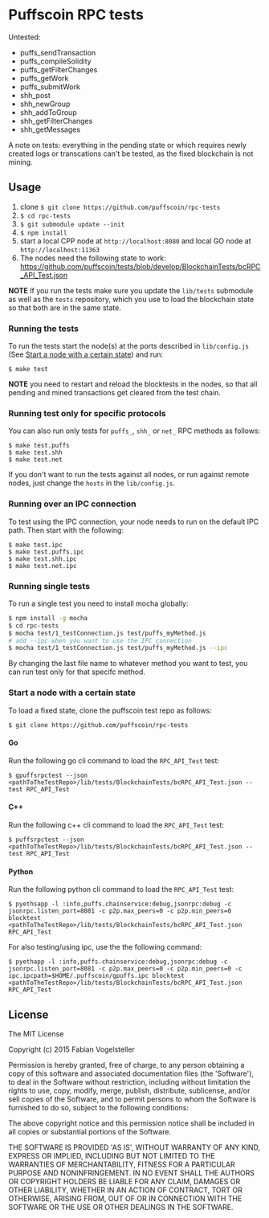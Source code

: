# Puffscoin RPC tests


Untested:

- puffs_sendTransaction
- puffs_compileSolidity
- puffs_getFilterChanges
- puffs_getWork
- puffs_submitWork
- shh_post
- shh_newGroup
- shh_addToGroup
- shh_getFilterChanges
- shh_getMessages

A note on tests: everything in the pending state or which requires newly created logs or transcations can't be tested, as the fixed blockchain is not mining.


## Usage

1. clone `$ git clone https://github.com/puffscoin/rpc-tests`
2. `$ cd rpc-tests`
3. `$ git submodule update --init`
4. `$ npm install`
5. start a local CPP node at `http://localhost:8080` and local GO node at `http://localhost:11363`
6. The nodes need the following state to work: https://github.com/puffscoin/tests/blob/develop/BlockchainTests/bcRPC_API_Test.json

**NOTE** If you run the tests make sure you update the `lib/tests` submodule as well as the `tests` repository, which you use to load the blockchain state so that both are in the same state.

### Running the tests

To run the tests start the node(s) at the ports described in `lib/config.js` (See [Start a node with a certain state](#start-a-node-with-a-certain-state)) and run:

    $ make test

**NOTE** you need to restart and reload the blocktests in the nodes, so that all pending and mined transactions get cleared from the test chain.

### Running test only for specific protocols

You can also run only tests for `puffs_`, `shh_` or `net_` RPC methods as follows:

    $ make test.puffs
    $ make test.shh
    $ make test.net

If you don't want to run the tests against all nodes, or run against remote nodes, just change the `hosts` in the `lib/config.js`.


### Running over an IPC connection

To test using the IPC connection, your node needs to run on the default IPC path. Then start with the following:

    $ make test.ipc
    $ make test.puffs.ipc
    $ make test.shh.ipc
    $ make test.net.ipc

### Running single tests

To run a single test you need to install mocha globally:

```bash
$ npm install -g mocha
$ cd rpc-tests
$ mocha test/1_testConnection.js test/puffs_myMethod.js
# add --ipc when you want to use the IPC connection
$ mocha test/1_testConnection.js test/puffs_myMethod.js --ipc
```

By changing the last file name to whatever method you want to test, you can run test only for that specifc method.

### Start a node with a certain state

To load a fixed state, clone the puffscoin test repo as follows:

    $ git clone https://github.com/puffscoin/rpc-tests

#### Go

Run the following go cli command to load the `RPC_API_Test` test:

    $ gpuffsrpctest --json <pathToTheTestRepo>/lib/tests/BlockchainTests/bcRPC_API_Test.json --test RPC_API_Test

#### C++

Run the following c++ cli command to load the `RPC_API_Test` test:

    $ puffsrpctest --json <pathToTheTestRepo>/lib/tests/BlockchainTests/bcRPC_API_Test.json --test RPC_API_Test

#### Python

Run the following python cli command to load the `RPC_API_Test` test:

    $ pyethsapp -l :info,puffs.chainservice:debug,jsonrpc:debug -c jsonrpc.listen_port=8081 -c p2p.max_peers=0 -c p2p.min_peers=0 blocktest <pathToTheTestRepo>/lib/tests/BlockchainTests/bcRPC_API_Test.json RPC_API_Test

For also testing/using ipc, use the the following command:

    $ pyethapp -l :info,puffs.chainservice:debug,jsonrpc:debug -c jsonrpc.listen_port=8081 -c p2p.max_peers=0 -c p2p.min_peers=0 -c ipc.ipcpath=$HOME/.puffscoin/gpuffs.ipc blocktest <pathToTheTestRepo>/lib/tests/BlockchainTests/bcRPC_API_Test.json RPC_API_Test
    
## License

The MIT License

Copyright (c) 2015 Fabian Vogelsteller

Permission is hereby granted, free of charge, to any person obtaining
a copy of this software and associated documentation files (the
'Software'), to deal in the Software without restriction, including
without limitation the rights to use, copy, modify, merge, publish,
distribute, sublicense, and/or sell copies of the Software, and to
permit persons to whom the Software is furnished to do so, subject to
the following conditions:

The above copyright notice and this permission notice shall be
included in all copies or substantial portions of the Software.

THE SOFTWARE IS PROVIDED 'AS IS', WITHOUT WARRANTY OF ANY KIND,
EXPRESS OR IMPLIED, INCLUDING BUT NOT LIMITED TO THE WARRANTIES OF
MERCHANTABILITY, FITNESS FOR A PARTICULAR PURPOSE AND NONINFRINGEMENT.
IN NO EVENT SHALL THE AUTHORS OR COPYRIGHT HOLDERS BE LIABLE FOR ANY
CLAIM, DAMAGES OR OTHER LIABILITY, WHETHER IN AN ACTION OF CONTRACT,
TORT OR OTHERWISE, ARISING FROM, OUT OF OR IN CONNECTION WITH THE
SOFTWARE OR THE USE OR OTHER DEALINGS IN THE SOFTWARE.
